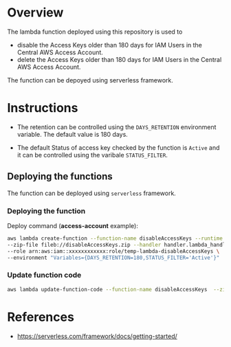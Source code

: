 # Overview
The lambda function deployed using this repository is used to 

* disable the Access Keys older than 180 days for IAM Users in the Central AWS Access Account.
* delete the Access Keys older than 180 days for IAM Users in the Central AWS Access Account.

The function can be depoyed using serverless framework.

# Instructions
* The retention can be controlled using the `DAYS_RETENTION` environment variable. The default value is 180 days.

* The default Status of access key checked by the function is `Active` and it can be controlled using the varibale `STATUS_FILTER`.

## Deploying the functions
The function can be deployed using `serverless` framework.

### Deploying the function

Deploy command (**access-account** example):
```bash
aws lambda create-function --function-name disableAccessKeys --runtime python3.8 \
--zip-file fileb://disableAccessKeys.zip --handler handler.lambda_handler \
--role arn:aws:iam::xxxxxxxxxxxx:role/temp-lambda-disableAccessKeys \
--environment "Variables={DAYS_RETENTION=180,STATUS_FILTER='Active'}"
```

### Update function code
```bash
aws lambda update-function-code --function-name disableAccessKeys  --zip-file fileb://disableAccessKeys.zip
```

# References

* https://serverless.com/framework/docs/getting-started/